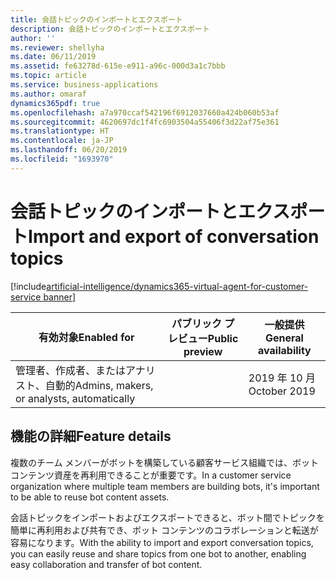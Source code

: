 ```yaml
---
title: 会話トピックのインポートとエクスポート
description: 会話トピックのインポートとエクスポート
author: ''
ms.reviewer: shellyha
ms.date: 06/11/2019
ms.assetid: fe63278d-615e-e911-a96c-000d3a1c7bbb
ms.topic: article
ms.service: business-applications
ms.author: omaraf
dynamics365pdf: true
ms.openlocfilehash: a7a970ccaf542196f6912037660a424b060b53af
ms.sourcegitcommit: 4620697dc1f4fc6903504a55406f3d22af75e361
ms.translationtype: HT
ms.contentlocale: ja-JP
ms.lasthandoff: 06/20/2019
ms.locfileid: "1693970"
---
```

# <a name="import-and-export-of-conversation-topics"></a><span data-ttu-id="160de-103">会話トピックのインポートとエクスポート</span><span class="sxs-lookup"><span data-stu-id="160de-103">Import and export of conversation topics</span></span>
[!include[artificial-intelligence/dynamics365-virtual-agent-for-customer-service banner](../includes/artificial-intelligence/dynamics365-virtual-agent-for-customer-service.md)]

| <span data-ttu-id="160de-104">有効対象</span><span class="sxs-lookup"><span data-stu-id="160de-104">Enabled for</span></span>    |  <span data-ttu-id="160de-105">パブリック プレビュー</span><span class="sxs-lookup"><span data-stu-id="160de-105">Public preview</span></span> | <span data-ttu-id="160de-106">一般提供</span><span class="sxs-lookup"><span data-stu-id="160de-106">General availability</span></span> | 
| ---------- | ---------- |---------- |
|<span data-ttu-id="160de-107">管理者、作成者、またはアナリスト、自動的</span><span class="sxs-lookup"><span data-stu-id="160de-107">Admins, makers, or analysts, automatically</span></span>|| <span data-ttu-id="160de-108">2019 年 10 月</span><span class="sxs-lookup"><span data-stu-id="160de-108">October 2019</span></span>|






## <a name="feature-details"></a><span data-ttu-id="160de-109">機能の詳細</span><span class="sxs-lookup"><span data-stu-id="160de-109">Feature details</span></span>
<!--feature detail start -->
<span data-ttu-id="160de-110">複数のチーム メンバーがボットを構築している顧客サービス組織では、ボット コンテンツ資産を再利用できることが重要です。</span><span class="sxs-lookup"><span data-stu-id="160de-110">In a customer service organization where multiple team members are building bots, it's important to be able to reuse bot content assets.</span></span>
 
<span data-ttu-id="160de-111">会話トピックをインポートおよびエクスポートできると、ボット間でトピックを簡単に再利用および共有でき、ボット コンテンツのコラボレーションと転送が容易になります。</span><span class="sxs-lookup"><span data-stu-id="160de-111">With the ability to import and export conversation topics, you can easily reuse and share topics from one bot to another, enabling easy collaboration and transfer of bot content.</span></span>
<!--feature detail end -->










